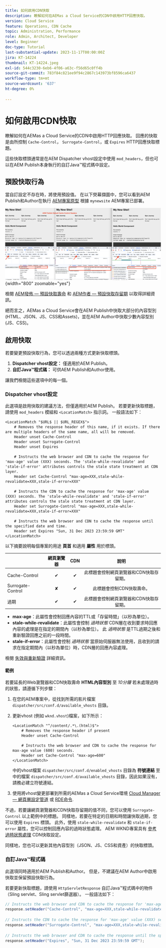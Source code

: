```yaml
---
title: 如何啟用CDN快取
description: 瞭解如何在AEMas a Cloud Service的CDN中啟用HTTP回應快取。
version: Cloud Service
feature: Operations, CDN Cache
topic: Administration, Performance
role: Admin, Architect, Developer
level: Beginner
doc-type: Tutorial
last-substantial-update: 2023-11-17T00:00:00Z
jira: KT-14224
thumbnail: KT-14224.jpeg
exl-id: 544c3230-6eb6-4f06-a63c-f56d65c0ff4b
source-git-commit: 783f84c821ee9f94c2867c143973bf8596ca6437
workflow-type: tm+mt
source-wordcount: '637'
ht-degree: 0%

---
```


# 如何啟用CDN快取

瞭解如何在AEMas a Cloud Service的CDN中啟用HTTP回應快取。 回應的快取是由所控制 `Cache-Control`， `Surrogate-Control`，或 `Expires` HTTP回應快取標題。

這些快取標頭通常是在AEM Dispatcher vhost設定中使用 `mod_headers`，但也可以在AEM Publish本身執行的自訂Java™程式碼中設定。

## 預設快取行為

當自訂設定不存在時，將使用預設值。 在以下熒幕擷圖中，您可以看到AEM Publish和Author在執行 [AEM專案原型](https://github.com/adobe/aem-project-archetype) 根據 `mynewsite` AEM專案已部署。

![預設快取行為](../assets/how-to/aem-publish-default-cache-headers.png){width="800" zoomable="yes"}

檢閱 [AEM發佈 — 預設快取壽命](https://experienceleague.adobe.com/docs/experience-manager-learn/cloud-service/caching/publish.html#cdn-cache-life) 和 [AEM作者 — 預設快取存留期](https://experienceleague.adobe.com/docs/experience-manager-learn/cloud-service/caching/author.html?#default-cache-life) 以取得詳細資訊。

總而言之，AEMas a Cloud Service會在AEM Publish中快取大部分的內容型別(HTML、JSON、JS、CSS和Assets)，並在AEM Author中快取少數內容型別(JS、CSS)。

## 啟用快取

若要變更預設快取行為，您可以透過兩種方式更新快取標頭。

1. **Dispatcher vhost設定：** 僅適用於AEM Publish。
1. **自訂Java™程式碼：** 可供AEM Publish和Author使用。

讓我們檢閱這些選項中的每一個。

### Dispatcher vhost設定

此選項是啟用快取的建議方法，但僅適用於AEM Publish。 若要更新快取標題，請使用 `mod_headers` 模組和 `<LocationMatch>` 指示詞。 一般語法如下：

```
<LocationMatch "$URL$ || $URL_REGEX$">
    # Removes the response header of this name, if it exists. If there are multiple headers of the same name, all will be removed.
    Header unset Cache-Control
    Header unset Surrogate-Control
    Header unset Expires

    # Instructs the web browser and CDN to cache the response for 'max-age' value (XXX) seconds. The 'stale-while-revalidate' and 'stale-if-error' attributes controls the stale state treatment at CDN layer.
    Header set Cache-Control "max-age=XXX,stale-while-revalidate=XXX,stale-if-error=XXX"
    
    # Instructs the CDN to cache the response for 'max-age' value (XXX) seconds. The 'stale-while-revalidate' and 'stale-if-error' attributes controls the stale state treatment at CDN layer.
    Header set Surrogate-Control "max-age=XXX,stale-while-revalidate=XXX,stale-if-error=XXX"
    
    # Instructs the web browser and CDN to cache the response until the specified date and time.
    Header set Expires "Sun, 31 Dec 2023 23:59:59 GMT"
</LocationMatch>
```

以下摘要說明每個專案的用途 **頁首** 和適用 **屬性** 用於標頭。

|                     | 網頁瀏覽器 | CDN | 說明 |
|---------------------|:-----------:|:---------:|:-----------:|
| Cache-Control | ✔ | ✔ | 此標題會控制網頁瀏覽器和CDN快取存留期。 |
| Surrogate-Control | ✘ | ✔ | 此標題會控制CDN快取壽命。 |
| 過期 | ✔ | ✔ | 此標題會控制網頁瀏覽器和CDN快取存留期。 |


- **max-age**：此屬性會控制回應內容的TTL或「存留時間」（以秒為單位）。
- **stale-while-revalidate**：此屬性會控制 _過時狀態_ CDN層在收到要求時回應內容的處理是在指定的期間內（以秒為單位）。 此 _過時狀態_ 是TTL過期之後和重新驗證回應之前的一段時間。
- **stale-if-error**：此屬性會控制 _過時狀態_ 當原始伺服器無法使用，且收到的請求在指定期間內（以秒為單位）時，CDN層的回應內容處理。

檢閱 [失效與重新驗證](https://developer.fastly.com/learning/concepts/edge-state/cache/stale/) 詳細資訊。

#### 範例

若要延長的Web瀏覽器和CDN快取壽命 **HTML內容型別** 至 _10分鐘_ 若未處理過時的狀態，請遵循下列步驟：

1. 在您的AEM專案中，從找到所需的影片檔案 `dispatcher/src/conf.d/available_vhosts` 目錄。
1. 更新vhost (例如 `wknd.vhost`)檔案，如下所示：

   ```
   <LocationMatch "^/content/.*\.(html)$">
       # Removes the response header if present
       Header unset Cache-Control
   
       # Instructs the web browser and CDN to cache the response for max-age value (600) seconds.
       Header set Cache-Control "max-age=600"
   </LocationMatch>
   ```

   中的vhost檔案 `dispatcher/src/conf.d/enabled_vhosts` 目錄為 **符號連結** 至中的檔案 `dispatcher/src/conf.d/available_vhosts` 目錄，因此如果沒有，請務必建立符號連結。
1. 使用將vhost變更部署到所需的AEMas a Cloud Service環境 [Cloud Manager — 網頁層設定管道](https://experienceleague.adobe.com/docs/experience-manager-cloud-service/content/implementing/using-cloud-manager/cicd-pipelines/introduction-ci-cd-pipelines.html?#web-tier-config-pipelines) 或 [RDE命令](https://experienceleague.adobe.com/docs/experience-manager-learn/cloud-service/developing/rde/how-to-use.html?lang=en#deploy-apache-or-dispatcher-configuration).

不過，若要讓網頁瀏覽器和CDN快取存留期的值不同，您可以使用 `Surrogate-Control` 以上範例中的標題。 同樣地，若要在特定的日期和時間讓快取過期，您可以使用 `Expires` 標頭。 此外，使用 `stale-while-revalidate` 和 `stale-if-error` 屬性，您可以控制回應內容的過時狀態處理。 AEM WKND專案具有 [參考過時狀態處理](https://github.com/adobe/aem-guides-wknd/blob/main/dispatcher/src/conf.d/available_vhosts/wknd.vhost#L150-L155) CDN快取設定。

同樣地，您也可以更新其他內容型別（JSON、JS、CSS和資產）的快取標頭。

### 自訂Java™程式碼

此選項同時適用於AEM Publish和Author。 但是，不建議在AEM Author中啟用快取並保留預設快取行為。

若要更新快取標題，請使用 `HttpServletResponse` 自訂Java™程式碼中的物件（Sling servlet、Sling servlet篩選器）。 一般語法如下：

```java
// Instructs the web browser and CDN to cache the response for 'max-age' value (XXX) seconds. The 'stale-while-revalidate' and 'stale-if-error' attributes controls the stale state treatment at CDN layer.
response.setHeader("Cache-Control", "max-age=XXX,stale-while-revalidate=XXX,stale-if-error=XXX");

// Instructs the CDN to cache the response for 'max-age' value (XXX) seconds. The 'stale-while-revalidate' and 'stale-if-error' attributes controls the stale state treatment at CDN layer.
response.setHeader("Surrogate-Control", "max-age=XXX,stale-while-revalidate=XXX,stale-if-error=XXX");

// Instructs the web browser and CDN to cache the response until the specified date and time.
response.setHeader("Expires", "Sun, 31 Dec 2023 23:59:59 GMT");
```
